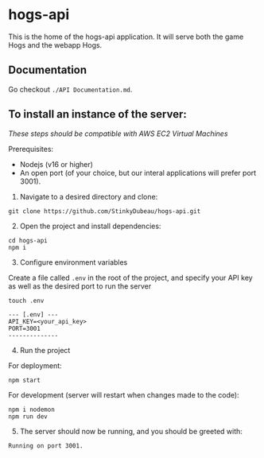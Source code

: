 # hogs-api
This is the home of the hogs-api application. It will serve both the game Hogs and the webapp Hogs.

## Documentation
Go checkout `./API Documentation.md`.

## To install an instance of the server:
*These steps should be compatible with AWS EC2 Virtual Machines*

Prerequisites:
- Nodejs (v16 or higher)
- An open port (of your choice, but our interal applications will prefer port 3001).

1. Navigate to a desired directory and clone:

```
git clone https://github.com/StinkyDubeau/hogs-api.git
```

2. Open the project and install dependencies:

```
cd hogs-api
npm i
```

3. Configure environment variables

Create a file called `.env` in the root of the project, and specify your API key as well as the desired port to run the server

```
touch .env
```
```
--- [.env] ---
API_KEY=<your_api_key>
PORT=3001
--------------
```

4. Run the project

For deployment:

```
npm start
```

For development (server will restart when changes made to the code):

```
npm i nodemon
npm run dev
```

5. The server should now be running, and you should be greeted with:

```
Running on port 3001.
```